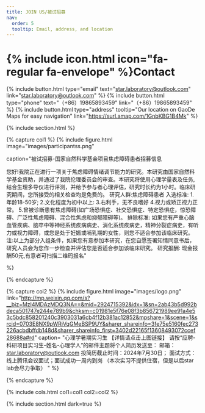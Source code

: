 ```yaml
---
title: JOIN US/被试招募
nav:
  order: 5
  tooltip: Email, address, and location
---
```


# {% include icon.html icon="fa-regular fa-envelope" %}Contact



{%
  include button.html
  type="email"
  text="star.laboratory@outlook.com"
  link="star.laboratory@outlook.com"
%}
{%
  include button.html
  type="phone"
  text="（+86）19865893459"
  link="（+86）19865893459"
%}
{%
  include button.html
  type="address"
  tooltip="Our location on GaoDe Maps for easy navigation"
  link="https://surl.amap.com/1GnbKBG1B4Mk"
%}

{% include section.html %}

{% capture col1 %}
{%
  include figure.html
  image="images/participantss.png"
  
caption="被试招募-国家自然科学基金项目焦虑障碍患者招募信息
  
您好!我院正在进行一项关于焦虑障碍情绪调节能力的研究。本研究由国家自然科学基金资助，并通过了我院伦理委员会的审查。本研究将使用心理学量表及任务,结合生理多导仪进行评测，并给予参与者心理评估，研究时长约为1小时。临床研究期间，您所接受的相关检查均是免费的。 研究人群:焦虑障碍患者 入选标准: 1.年龄18-50岁; 2.文化程度为初中以上: 3.右利手，无不良嗜好 4.视力或矫正视力正常。 5.曾被诊断患有焦虑障碍(如广场恐惧症、社交恐惧症、特定恐惧症，惊恐障碍、广泛性焦虑障碍、混合性焦虑和抑郁障碍等)。 排除标准: 如果您有严重心脑血管疾病、脑卒中等神经系统疾病病史、消化系统疾病史，精神分裂症病史，有听力或视力障碍，或您是处于妊娠或哺乳期的女性，则您不适合参加该临床研究。 注:以上为部分入组条件，如果您有意参加本研究，在您自愿签署知情同意书后，研究人员会为您作一步检查并评估您是否适合参加该临床研究。 研究报酬: 现金报酬50元,有意者可扫描二维码报名"

%}

{% endcapture %}

{% capture col2 %}
{%
  include figure.html
  image="images/logo.png"
  link="http://mp.weixin.qq.com/s?__biz=MzI4MDAzMDQ3NA==&mid=2924715392&idx=1&sn=2ab43b5d992bdeca501747e244e789b9&chksm=c01981e5f76e08f3b856721989ee91a4e53c5bdc858201240c3903031a6cb4f12b381ac12852&mpshare=1&scene=1&srcid=0703E8NX9pWRiVqGMeBSP9UY&sharer_shareinfo=3fe75e5160fec273226acbdbffdb148d&sharer_shareinfo_first=3402d22165f13608493072ccef28688a#rd"
caption= "心理学暑期实习生
【详情请点击上图链接】
请按“应聘-科研项目实习生-姓名-心理学人”的邮件主题将个人简历发送至：
邮箱：star.laboratory@outlook.com
投简历截止时间：2024年7月30日；
面试方式：线上腾讯会议面试；面试成功一周内到岗
（本次实习不提供住宿，但是以后star lab会尽力争取）
"
%}

{% endcapture %}

{% include cols.html col1=col1 col2=col2 %}

{% include section.html dark=true %}



